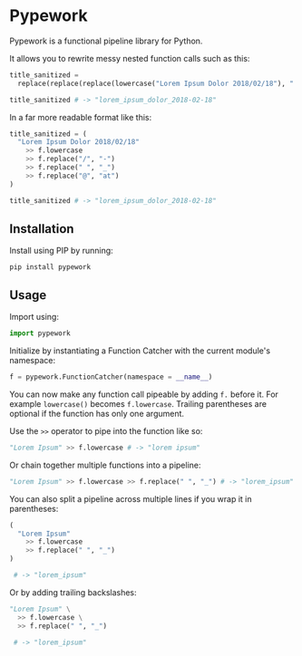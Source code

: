# Pypework #

Pypework is a functional pipeline library for Python.

It allows you to rewrite messy nested function calls such as this:

```python
title_sanitized =
  replace(replace(replace(lowercase("Lorem Ipsum Dolor 2018/02/18"), " ", "_"), "/", "-"), "@", "at")

title_sanitized # -> "lorem_ipsum_dolor_2018-02-18"
```

In a far more readable format like this:

```python
title_sanitized = (
  "Lorem Ipsum Dolor 2018/02/18"
    >> f.lowercase
    >> f.replace("/", "-")
    >> f.replace(" ", "_")
    >> f.replace("@", "at")
)

title_sanitized # -> "lorem_ipsum_dolor_2018-02-18"
```

## Installation ##

Install using PIP by running:

```console
pip install pypework
```

## Usage ##

Import using:

```python
import pypework
```

Initialize by instantiating a Function Catcher with the current module's namespace:

```python
f = pypework.FunctionCatcher(namespace = __name__)
```

You can now make any function call pipeable by adding `f.` before it. For example `lowercase()` becomes `f.lowercase`.
Trailing parentheses are optional if the function has only one argument.

Use the `>>` operator to pipe into the function like so:

```python
"Lorem Ipsum" >> f.lowercase # -> "lorem ipsum"
```

Or chain together multiple functions into a pipeline:

```python
"Lorem Ipsum" >> f.lowercase >> f.replace(" ", "_") # -> "lorem_ipsum"
```

You can also split a pipeline across multiple lines if you wrap it in parentheses:
```python
(
  "Lorem Ipsum"
    >> f.lowercase
    >> f.replace(" ", "_")
)

 # -> "lorem_ipsum"
```

Or by adding trailing backslashes:

```python
"Lorem Ipsum" \
  >> f.lowercase \
  >> f.replace(" ", "_")

 # -> "lorem_ipsum"
```
